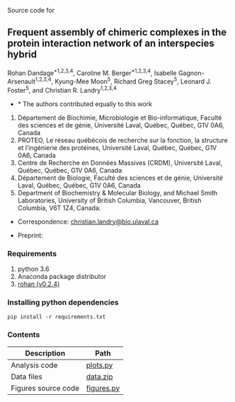 Source code for 
## **Frequent assembly of chimeric complexes in the protein interaction network of an interspecies hybrid**  

Rohan Dandage<sup>*1,2,3,4</sup>, Caroline M. Berger<sup>*1,2,3,4</sup>, Isabelle Gagnon-Arsenault<sup>1,2,3,4</sup>, Kyung-Mee Moon<sup>5</sup>, Richard Greg Stacey<sup>5</sup>, Leonard J. Foster<sup>5</sup>, and Christian R. Landry<sup>1,2,3,4</sup>   
* \* The authors contributed equally to this work   
1. Département de Biochimie, Microbiologie et Bio-informatique, Faculté des sciences et de génie, Université Laval, Québec, Québec, G1V 0A6, Canada   
2. PROTEO, Le réseau québécois de recherche sur la fonction, la structure et l’ingénierie des protéines, Université Laval, Québec, Québec, G1V 0A6, Canada    
3. Centre de Recherche en Données Massives (CRDM), Université Laval, Québec, Québec, G1V 0A6, Canada   
4. Département de Biologie, Faculté des sciences et de génie, Université Laval, Québec, Québec, G1V 0A6, Canada   
5. Department of Biochemistry & Molecular Biology, and Michael Smith Laboratories, University of British Columbia, Vancouver, British Columbia, V6T 1Z4, Canada.   
* Correspondence: christian.landry@bio.ulaval.ca   

* Preprint:    
    
### Requirements  

1. python 3.6
2. Anaconda package distributor   
3. [rohan (v0.2.4)](https://pypi.org/project/rohan/0.2.4/)

### Installing python dependencies

    pip install -r requirements.txt
    
### Contents

| Description                  | Path                                  |
|------------------------------|---------------------------------------|
| Analysis code            | [plots.py](./plots.py)                | 
| Data files  | [data.zip](./data.zip)                        |
| Figures source code  | [figures.py](./figures.py)            |
